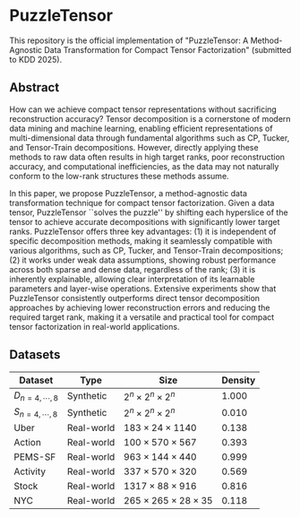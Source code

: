 # PuzzleTensor
This repository is the official implementation of "PuzzleTensor: A Method-Agnostic Data Transformation for Compact Tensor Factorization" (submitted to KDD 2025).

## Abstract
How can we achieve compact tensor representations without sacrificing reconstruction accuracy?
Tensor decomposition is a cornerstone of modern data mining and machine learning, enabling efficient representations of multi-dimensional data through fundamental algorithms such as CP, Tucker, and Tensor-Train decompositions.
However, directly applying these methods to raw data often results in high target ranks, poor reconstruction accuracy, and computational inefficiencies, as the data may not naturally conform to the low-rank structures these methods assume. 

In this paper, we propose PuzzleTensor, a method-agnostic data transformation technique for compact tensor factorization.
Given a data tensor, PuzzleTensor ``solves the puzzle'' by shifting each hyperslice of the tensor to achieve accurate decompositions with significantly lower target ranks.
PuzzleTensor offers three key advantages:
(1) it is independent of specific decomposition methods, making it seamlessly compatible with various algorithms, such as CP, Tucker, and Tensor-Train decompositions;
(2) it works under weak data assumptions, showing robust performance across both sparse and dense data, regardless of the rank;
(3) it is inherently explainable, allowing clear interpretation of its learnable parameters and layer-wise operations.
Extensive experiments show that PuzzleTensor consistently outperforms direct tensor decomposition approaches by achieving lower reconstruction errors and reducing the required target rank, making it a versatile and practical tool for compact tensor factorization in real-world applications. 

## Datasets
| Dataset | Type | Size | Density |
|---------|------|------|---------|
| $D_{n=4,\cdots,8}$ | Synthetic | $2^n \times 2^n \times 2^n$ | 1.000 |
| $S_{n=4,\cdots,8}$ | Synthetic | $2^n \times 2^n \times 2^n$ | 0.010 |
| Uber | Real-world | $183 \times 24 \times 1140$ | 0.138 |
| Action | Real-world | $100 \times 570 \times 567$ | 0.393 |
| PEMS-SF | Real-world | $963 \times 144 \times 440$ | 0.999 |
| Activity | Real-world | $337 \times 570 \times 320$ | 0.569 |
| Stock | Real-world | $1317 \times 88 \times 916$ | 0.816 |
| NYC | Real-world | $265 \times 265 \times 28 \times 35$ | 0.118 |


